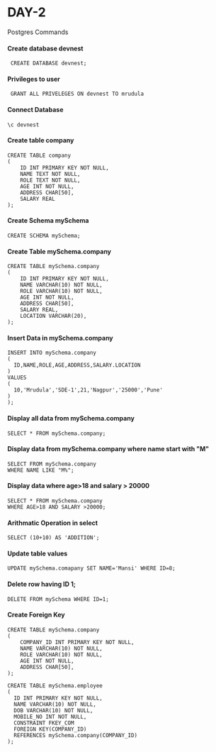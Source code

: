 # DAY-2
Postgres Commands
#### Create database devnest
```
 CREATE DATABASE devnest;
 ```
#### Privileges to user
```
 GRANT ALL PRIVELEGES ON devnest TO mrudula
 ```
#### Connect Database
```
\c devnest
```
#### Create table company
```
CREATE TABLE company
(
    ID INT PRIMARY KEY NOT NULL,
    NAME TEXT NOT NULL,
    ROLE TEXT NOT NULL,
    AGE INT NOT NULL,
    ADDRESS CHAR[50],
    SALARY REAL
);
```
#### Create Schema mySchema
```
CREATE SCHEMA mySchema;
```
#### Create Table mySchema.company
```
CREATE TABLE mySchema.company
(
    ID INT PRIMARY KEY NOT NULL,
    NAME VARCHAR(10) NOT NULL,
    ROLE VARCHAR(10) NOT NULL,
    AGE INT NOT NULL,
    ADDRESS CHAR[50],
    SALARY REAL,
    LOCATION VARCHAR(20),
);
```
#### Insert Data in mySchema.company
```
INSERT INTO mySchema.company
(
  ID,NAME,ROLE,AGE,ADDRESS,SALARY.LOCATION
)
VALUES
(
  10,'Mrudula','SDE-1',21,'Nagpur','25000','Pune'
)
);
```
#### Display all data from mySchema.company
```
SELECT * FROM mySchema.company;
```
#### Display data from mySchema.company where name start with "M"
```
SELECT FROM mySchema.company
WHERE NAME LIKE "M%";
```
#### Display data where age>18 and salary > 20000
```
SELECT * FROM mySchema.company
WHERE AGE>18 AND SALARY >20000;
```
#### Arithmatic Operation in select
```
SELECT (10+10) AS 'ADDITION';
```
#### Update table values
```
UPDATE mySchema.comapany SET NAME='Mansi' WHERE ID=8;
```
#### Delete row having ID 1;
```
DELETE FROM mySchema WHERE ID=1;
```
#### Create Foreign Key
```
CREATE TABLE mySchema.company
(
    COMPANY_ID INT PRIMARY KEY NOT NULL,
    NAME VARCHAR(10) NOT NULL,
    ROLE VARCHAR(10) NOT NULL,
    AGE INT NOT NULL,
    ADDRESS CHAR[50],
);

CREATE TABLE mySchema.employee
(
  ID INT PRIMARY KEY NOT NULL,
  NAME VARCHAR(10) NOT NULL,
  DOB VARCHAR(10) NOT NULL,
  MOBILE_NO INT NOT NULL,
  CONSTRAINT FKEY_COM
  FOREIGN KEY(COMPANY_ID)
  REFERENCES mySchema.company(COMPANY_ID)
);
```


